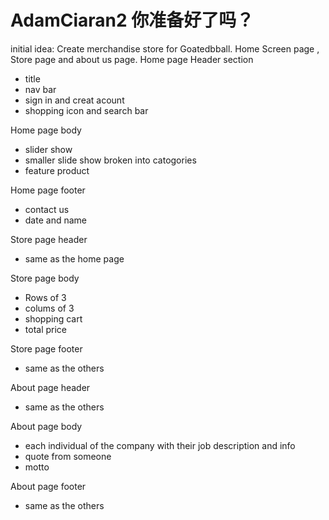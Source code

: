 # AdamCiaran2 你准备好了吗？
initial idea: Create merchandise store for Goatedbball. Home Screen page , Store page and about us page. 
Home page Header section
- title
- nav bar
- sign in and creat acount
- shopping icon and search bar

Home page body
- slider show 
- smaller slide show broken into catogories
- feature product

Home page footer
- contact us
- date and name

Store page header
- same as the home page

Store page body
- Rows of 3
- colums of 3
- shopping cart
- total price

Store page footer
- same as the others

About page header
- same as the others

About page body
- each individual of the company with their job description and info
- quote from someone
- motto

About page footer 
- same as the others